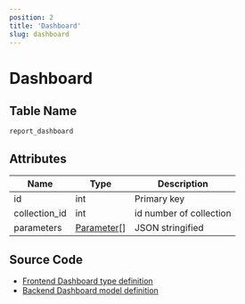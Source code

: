 ```yaml
---
position: 2
title: 'Dashboard'
slug: dashboard
---
```


# Dashboard

## Table Name

`report_dashboard`

## Attributes

Name|Type|Description
--|--|--
id | int | Primary key
collection_id | int | id number of collection
parameters | [Parameter](/parameters)[] | JSON stringified

## Source Code

- [Frontend Dashboard type definition](https://github.com/metabase/metabase/blob/v0.38.3/frontend/src/metabase-types/types/Dashboard.js)
- [Backend Dashboard model definition](https://github.com/metabase/metabase/blob/v0.38.3/src/metabase/models/dashboard.clj)
